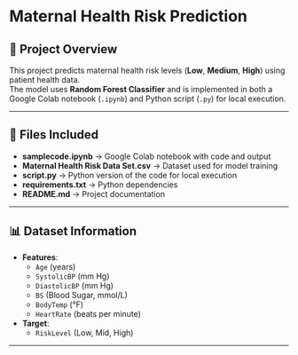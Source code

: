 # Maternal Health Risk Prediction

## 📌 Project Overview
This project predicts maternal health risk levels (**Low**, **Medium**, **High**) using patient health data.  
The model uses **Random Forest Classifier** and is implemented in both a Google Colab notebook (`.ipynb`) and Python script (`.py`) for local execution.

---

## 📂 Files Included
- **samplecode.ipynb** → Google Colab notebook with code and output
- **Maternal Health Risk Data Set.csv** → Dataset used for model training
- **script.py** → Python version of the code for local execution
- **requirements.txt** → Python dependencies
- **README.md** → Project documentation

---

## 📊 Dataset Information
- **Features**:
  - `Age` (years)
  - `SystolicBP` (mm Hg)
  - `DiastolicBP` (mm Hg)
  - `BS` (Blood Sugar, mmol/L)
  - `BodyTemp` (°F)
  - `HeartRate` (beats per minute)
- **Target**:
  - `RiskLevel` (Low, Mid, High)

---
